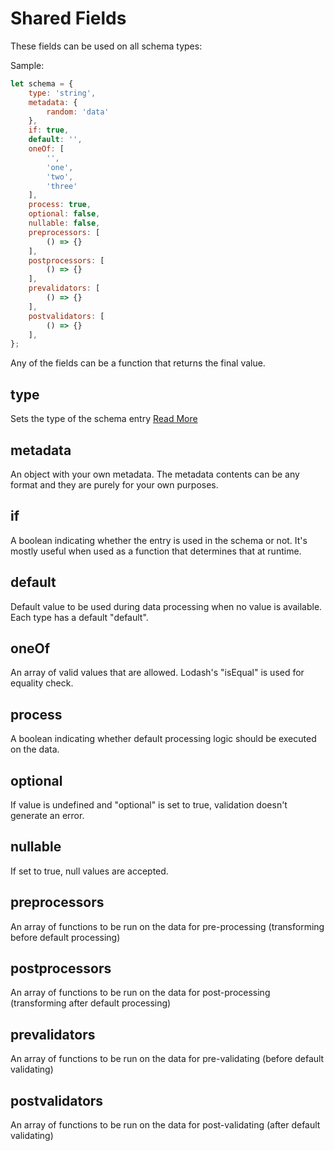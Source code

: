 # Shared Fields
These fields can be used on all schema types:

Sample:
```js
let schema = {
	type: 'string',
	metadata: {
		random: 'data'
	},
	if: true,
	default: '',
	oneOf: [
		'',
		'one',
		'two',
		'three'
	],
	process: true,
	optional: false,
	nullable: false,
	preprocessors: [
		() => {}
	],
	postprocessors: [
		() => {}
	],
	prevalidators: [
		() => {}
	],
	postvalidators: [
		() => {}
	],
};
```

Any of the fields can be a function that returns the final value.

## type
Sets the type of the schema entry
[Read More](types.md)

## metadata
An object with your own metadata. The metadata contents can be any format and
they are purely for your own purposes.

## if
A boolean indicating whether the entry is used in the schema or not.
It's mostly useful when used as a function that determines that at runtime.

## default
Default value to be used during data processing when no value is available.
Each type has a default "default".

## oneOf
An array of valid values that are allowed. Lodash's "isEqual" is used for equality check.

## process
A boolean indicating whether default processing logic should be executed on the data.

## optional
If value is undefined and "optional" is set to true, validation doesn't generate an error.

## nullable
If set to true, null values are accepted.

## preprocessors
An array of functions to be run on the data for pre-processing (transforming before default processing)

## postprocessors
An array of functions to be run on the data for post-processing (transforming after default processing)

## prevalidators
An array of functions to be run on the data for pre-validating (before default validating)

## postvalidators
An array of functions to be run on the data for post-validating (after default validating)